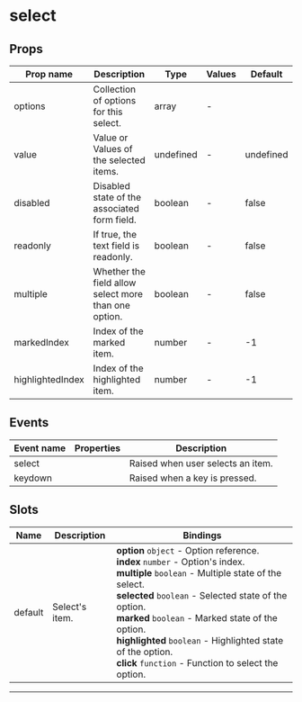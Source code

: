 # select

## Props

| Prop name        | Description                                          | Type      | Values | Default   |
| ---------------- | ---------------------------------------------------- | --------- | ------ | --------- |
| options          | Collection of options for this select.               | array     | -      |           |
| value            | Value or Values of the selected items.               | undefined | -      | undefined |
| disabled         | Disabled state of the associated form field.         | boolean   | -      | false     |
| readonly         | If true, the text field is readonly.                 | boolean   | -      | false     |
| multiple         | Whether the field allow select more than one option. | boolean   | -      | false     |
| markedIndex      | Index of the marked item.                            | number    | -      | -1        |
| highlightedIndex | Index of the highlighted item.                       | number    | -      | -1        |

## Events

| Event name | Properties | Description                       |
| ---------- | ---------- | --------------------------------- |
| select     |            | Raised when user selects an item. |
| keydown    |            | Raised when a key is pressed.     |

## Slots

| Name    | Description    | Bindings                                                                                                                                                                                                                                                                                                                                                                           |
| ------- | -------------- | ---------------------------------------------------------------------------------------------------------------------------------------------------------------------------------------------------------------------------------------------------------------------------------------------------------------------------------------------------------------------------------- |
| default | Select's item. | **option** `object` - Option reference.<br>**index** `number` - Option's index.<br>**multiple** `boolean` - Multiple state of the select.<br>**selected** `boolean` - Selected state of the option.<br>**marked** `boolean` - Marked state of the option.<br>**highlighted** `boolean` - Highlighted state of the option.<br>**click** `function` - Function to select the option. |

---
